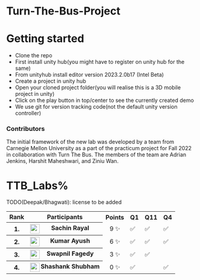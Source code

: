 # Turn-The-Bus-Project


# Getting started
- Clone the repo 
- First install unity hub(you might have to register on unity hub for the same)
- From unityhub install editor version 2023.2.0b17 (Intel Beta)
- Create a project in unity hub
- Open your cloned project folder(you will realise this is a 3D mobile project in unity)
- Click on the play button in top/center to see the currently created demo
- We use git for version tracking code(not the default unity version controller)

### Contributors
The initial framework of the new lab was developed by a team from Carnegie Mellon University as a part of the practicum project for Fall 2022 in collaboration with Turn The Bus. The members of the team are Adrian Jenkins, Harshit Maheshwari, and Ziniu Wan.
# TTB_Labs%    

TODO(Deepak/Bhagwati): license to be added

<table>
  <tr>
    <th>Rank</th>
    <th>Participants</th>
    <th>Points</th>
    <th>Q1</th>
    <th>Q11</th>
    <th>Q4</th>
  </tr>
  <tr>
    <th>1.</th>
    <th><center><img src="https://avatars.githubusercontent.com/u/66353809?s=64&v=4" width="25" height="25" align="left"> Sachin Rayal</center></th>
    <td><center>9 &#10024;</center></td>
    <td>&#9989;</td>
    <td>&#9989;</td>
    <td>&#9989;</td>
  </tr>
  <tr>
    <th>2.</th>
    <th><center><img src="https://avatars.githubusercontent.com/u/79803871?s=64&v=4" width="25" height="25" align="left"> Kumar Ayush</center></th>
    <td><center>6 &#10024;</center></td>
    <td>&#9989;</td>
    <td>&#9989;</td>
    <td>&#9989;</td>
  </tr>
  <tr>
    <th>3.</th>
    <th><center><img src="https://avatars.githubusercontent.com/u/143727207?s=64&v=4" width="25" height="25" align="left"> Swapnil Fagedy</center></th>
    <td><center>3 &#10024;</center></td>
    <td>&#9989;</td>
    <td>&#9989;</td>
    <td></td>
  </tr>
  <tr>
    <th>4.</th>
    <th><center><img src="https://avatars.githubusercontent.com/u/73930171?s=64&v=4" width="25" height="25" align="left"> Shashank Shubham</center></th>
    <td><center>0 &#10024;</center></td>
    <td>&#9989;</td>
    <td></td>
    <td>&#9989;</td>
  </tr>
</table>